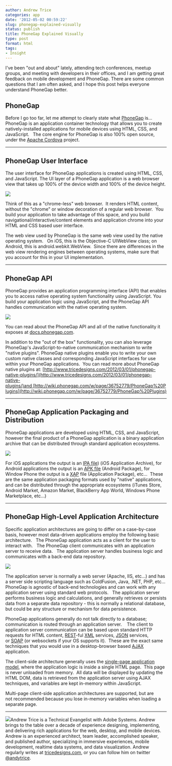 ```yaml
---
author: Andrew Trice
categories: app
date: '2012-05-02 00:59:22'
slug: phonegap-explained-visually
status: publish
title: PhoneGap Explained Visually
type: post
format: html
tags:
- Insight
---
```


I've been "out and about" lately, attending tech conferences, meetup groups, and meeting with developers in their offices, and I am getting great feedback on mobile development and PhoneGap. There are some common questions that I am often asked, and I hope this post helps everyone understand PhoneGap better.

## PhoneGap

Before I go too far, let me attempt to clearly state what [PhoneGap](http://www.phonegap.com/) is... PhoneGap is an application container technology that allows you to create natively-installed applications for mobile devices using HTML, CSS, and JavaScript.   The core engine for PhoneGap is also 100% open source, under the [Apache Cordova](http://incubator.apache.org/cordova/) project.

---

## PhoneGap User Interface

The user interface for PhoneGap applications is created using HTML, CSS, and JavaScript. The UI layer of a PhoneGap application is a web browser view that takes up 100% of the device width and 100% of the device height.

![](/uploads/2012/05/web-view_updated.png)

Think of this as a "chrome-less" web browser.  It renders HTML content, without the "chrome" or window decoration of a regular web browser.  You build your application to take advantage of this space, and you build navigational/interactive/content elements and application chrome into your HTML and CSS based user interface.

The web view used by PhoneGap is the same web view used by the native operating system.   On iOS, this is the Objective-C UIWebView class; on Android, this is android.webkit.WebView.  Since there are differences in the web view rendering engines between operating systems, make sure that you account for this in your UI implementation.

---

## PhoneGap API

PhoneGap provides an application programming interface (API) that enables you to access native operating system functionality using JavaScript. You build your application logic using JavaScript, and the PhoneGap API handles communication with the native operating system.

![](/uploads/2012/05/API_updated.png)

You can read about the PhoneGap API and all of the native functionality it exposes at [docs.phonegap.com](http://docs.phonegap.com/).

In addition to the "out of the box" functionality, you can also leverage PhoneGap's JavaScript-to-native communication mechanism to write "native plugins". PhoneGap native plugins enable you to write your own custom native classes and corresponding JavaScript interfaces for use within your PhoneGap applications.  You can read more about PhoneGap native plugins at: [http://www.tricedesigns.com/2012/03/01/phonegap-native-plugins/](http://www.tricedesigns.com/2012/03/01/phonegap-native-plugins/)and [http://wiki.phonegap.com/w/page/36752779/PhoneGap%20Plugins](http://wiki.phonegap.com/w/page/36752779/PhoneGap%20Plugins)

---

## PhoneGap Application Packaging and Distribution

PhoneGap applications are developed using HTML, CSS, and JavaScript, however the final product of a PhoneGap application is a binary application archive that can be distributed through standard application ecosystems.

![](/uploads/2012/05/export_updated.png)

For iOS applications the output is an [IPA file](https://en.wikipedia.org/wiki/.ipa_(file_extension))) (iOS Application Archive), for Android applications the output is an [APK file](http://en.wikipedia.org/wiki/APK_(file_format)) (Android Package), for Window Phone the output is a [XAP](http://stackoverflow.com/questions/5190495/what-is-xap-file-on-windows-phone-7) file (Application Package), etc...  These are the same application packaging formats used by "native" applications, and can be distributed through the appropriate ecosystems (iTunes Store, Android Market, Amazon Market, BlackBerry App World, Windows Phone Marketplace, etc...)

---

## PhoneGap High-Level Application Architecture

Specific application architectures are going to differ on a case-by-case basis, however most data-driven applications employ the following basic architecture.   The PhoneGap application acts as a client for the user to interact with.   The PhoneGap client communicates with an application server to receive data.   The application server handles business logic and communicates with a back-end data repository.

![](/uploads/2012/05/architecture_updated.png)

The application server is normally a web server (Apache, IIS, etc...) and has a server side scripting language such as ColdFusion, Java, .NET, PHP, etc... PhoneGap is agnostic of back-end technologies and can work with any application server using standard web protocols.   The application server performs business logic and calculations, and generally retrieves or persists data from a separate data repository - this is normally a relational database, but could be any structure or mechanism for data persistence.

PhoneGap applications generally do not talk directly to a database; communication is routed through an application server.    The client to application server communication can be based upon standard HTTP requests for HTML content, [REST](http://en.wikipedia.org/wiki/Representational_state_transfer)-ful [XML](http://en.wikipedia.org/wiki/XML) services, [JSON](http://www.json.org/) services, or [SOAP](http://en.wikipedia.org/wiki/SOAP) (or websockets if your OS supports it).  These are the exact same techniques that you would use in a desktop-browser based [AJAX](http://en.wikipedia.org/wiki/Ajax_(programming)) application.

The client-side architecture generally uses the [single-page application model](http://en.wikipedia.org/wiki/Single-page_application), where the application logic is inside a single HTML page.  This page is never unloaded from memory.  All data will be displayed by updating the HTML DOM, data is retrieved from the application server using AJAX techniques, and variables are kept in-memory within JavaScript.

Multi-page client-side application architectures are supported, but are not recommended because you lose in-memory variables when loading a separate page.

---

![](/uploads/2012/05/andrew_trice_icon1.jpg)Andrew Trice is a Technical Evangelist with Adobe Systems. Andrew brings to the table over a decade of experience designing, implementing, and delivering rich applications for the web, desktop, and mobile devices. Andrew is an experienced architect, team leader, accomplished speaker, and published author, specializing in immersive experiences, mobile development, realtime data systems, and data visualization. Andrew regularly writes at [tricedesigns.com](http://www.tricedesigns.com), or you can follow him on twitter [@andytrice](https://twitter.com/andytrice).
